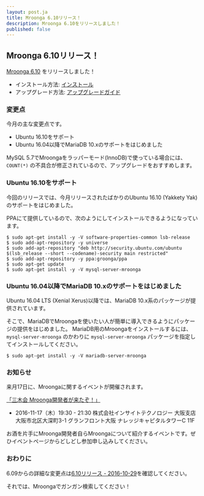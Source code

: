 ```yaml
---
layout: post.ja
title: Mroonga 6.10リリース！
description: Mroonga 6.10をリリースしました！
published: false
---
```


## Mroonga 6.10リリース！

[Mroonga 6.10](/ja/docs/news.html#release-6-10) をリリースしました！

  * インストール方法: [インストール](/ja/docs/install.html)
  * アップグレード方法: [アップグレードガイド](/ja/docs/upgrade.html)

### 変更点

今月の主な変更点です。

* Ubuntu 16.10をサポート
* Ubuntu 16.04以降でMariaDB 10.xのサポートをはじめました

MySQL 5.7でMroongaをラッパーモード(InnoDB)で使っている場合には、 `COUNT(*)` の不具合が修正されているので、アップグレードをおすすめします。

### Ubuntu 16.10をサポート

今回のリリースでは、今月リリースされたばかりのUbuntu 16.10 (Yakkety Yak)のサポートをはじめました。

PPAにて提供しているので、次のようにしてインストールできるようになっています。

    $ sudo apt-get install -y -V software-properties-common lsb-release
    $ sudo add-apt-repository -y universe
    $ sudo add-apt-repository "deb http://security.ubuntu.com/ubuntu $(lsb_release --short --codename)-security main restricted"
    $ sudo add-apt-repository -y ppa:groonga/ppa
    $ sudo apt-get update
    $ sudo apt-get install -y -V mysql-server-mroonga

### Ubuntu 16.04以降でMariaDB 10.xのサポートをはじめました

Ubuntu 16.04 LTS (Xenial Xerus)以降では、MariaDB 10.x系のパッケージが提供されています。

そこで、MariaDBでMroongaを使いたい人が簡単に導入できるようにパッケージの提供をはじめました。
MariaDB用のMroongaをインストールするには、 `mysql-server-mroonga` のかわりに `mysql-server-mroonga` パッケージを指定してインストールしてください。

    $ sudo apt-get install -y -V mariadb-server-mroonga

### お知らせ

来月17日に、Mroongaに関するイベントが開催されます。

[「三木会 Mroonga開発者が来たぞ！」](http://www.insight-tec.com/events-seminars/20161117_3moku.html)

  * 2016-11-17（木）19:30 - 21:30 株式会社インサイトテクノロジー 大阪支店 大阪市北区大深町3-1 グランフロント大阪 ナレッジキャピタルタワーC 11F

お酒を片手にMroonga開発者自らMroongaについて紹介するイベントです。ぜひイベントページからどしどし参加申し込みしてください。

### おわりに

6.09からの詳細な変更点は[6.10リリース - 2016-10-29](/ja/docs/news.html#release-6-10-2016-10-29)を確認してください。

それでは、Mroongaでガンガン検索してください！

